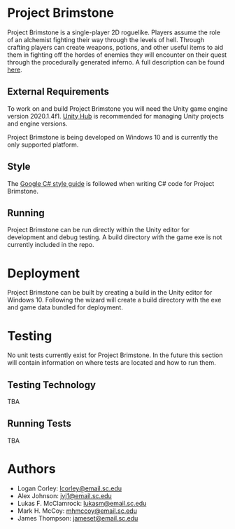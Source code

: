 # Project Brimstone

Project Brimstone is a single-player 2D roguelike. Players assume the role of an
alchemist fighting their way through the levels of hell. Through crafting players
can create weapons, potions, and other useful items to aid them in fighting off
the hordes of enemies they will encounter on their quest through the procedurally
generated inferno. A full description can be found [here](https://github.com/SCCapstone/RogueGames/wiki/Project-Description).

## External Requirements

To work on and build Project Brimstone you will need the Unity game engine version 2020.1.4f1.
[Unity Hub](https://unity3d.com/get-unity/download) is recommended for managing Unity projects and engine versions.

Project Brimstone is being developed on Windows 10 and is currently the only supported platform.

## Style

The [Google C# style guide](https://google.github.io/styleguide/csharp-style.html) is followed when writing C# code for Project Brimstone.

## Running

Project Brimstone can be run directly within the Unity editor for development and debug testing.
A build directory with the game exe is not currently included in the repo.

# Deployment

Project Brimstone can be built by creating a build in the Unity editor for Windows 10. Following
the wizard will create a build directory with the exe and game data bundled for deployment.

# Testing

No unit tests currently exist for Project Brimstone. In the future this section will contain
information on where tests are located and how to run them.

## Testing Technology

TBA

## Running Tests

TBA

# Authors

- Logan Corley: lcorley@email.sc.edu
- Alex Johnson: jvj1@email.sc.edu
- Lukas F. McClamrock: lukasm@email.sc.edu
- Mark H. McCoy: mhmccoy@email.sc.edu
- James Thompson: jameset@email.sc.edu
